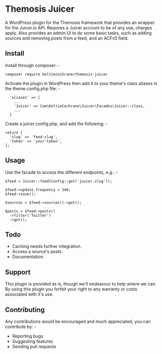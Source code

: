 Themosis Juicer
===============

A WordPress plugin for the Themosis framework that provides an wrapper for the
Juicer.io API. Requires a Juicer account to be of any use, charges apply. Also
provides an admin UI to do some basic tasks, such as adding sources and removing
posts from a feed, and an ACFv5 field.

Install
-------
Install through composer: -

`composer require keltiecochrane/themosis-juicer`

Activate the plugin in WordPress then add it to your theme's class aliases in the theme.config.php file: -

```
  'aliases' => [
    ...
    'Juicer' => Com\KeltieCochrane\Juicer\Facades\Juicer::class,
    ...
  ]
```

Create a juicer.config.php, and add the following: -

```
return [
  'slug' => 'feed-slug',
  'token' => 'your-token',
];
```

Usage
-----
Use the facade to access the different endpoints, e.g.: -

```
$feed = Juicer::feed(Config::get('juicer.slug'));

$feed->update_frequency = 240;
$feed->save();

$sources = $feed->sources()->get();

$posts = $feed->posts()
  ->filter('Twitter')
  ->get();
```

Todo
----
* Caching needs further integration.
* Access a source's posts.
* Documentation.


Support
-------
This plugin is provided as is, though we'll endeavour to help where we can. By
using this plugin you forfeit your right to any warranty or costs associated with
it's use.

Contributing
------------
Any contributions would be encouraged and much appreciated, you can contribute by: -

* Reporting bugs
* Suggesting features
* Sending pull requests

